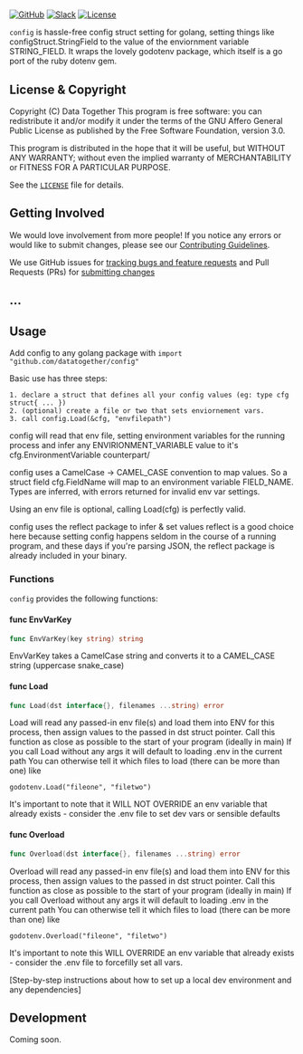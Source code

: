 # <Repository Name>

<!-- Repo Badges for: Github Project, Slack, License-->

[![GitHub](https://img.shields.io/badge/project-Data_Together-487b57.svg?style=flat-square)](http://github.com/datatogether)
[![Slack](https://img.shields.io/badge/slack-Archivers-b44e88.svg?style=flat-square)](https://archivers-slack.herokuapp.com/)
[![License](https://img.shields.io/github/license/mashape/apistatus.svg)](./LICENSE) 

`config` is hassle-free config struct setting for golang, setting things like
configStruct.StringField to the value of the enviornment variable STRING_FIELD.
It wraps the lovely godotenv package, which itself is a go port of the ruby
dotenv gem.

## License & Copyright

Copyright (C) <year> Data Together
This program is free software: you can redistribute it and/or modify it under
the terms of the GNU Affero General Public License as published by the Free Software
Foundation, version 3.0.

This program is distributed in the hope that it will be useful, but WITHOUT ANY
WARRANTY; without even the implied warranty of MERCHANTABILITY or FITNESS FOR A
PARTICULAR PURPOSE.

See the [`LICENSE`](./LICENSE) file for details.

## Getting Involved

We would love involvement from more people! If you notice any errors or would like to submit changes, please see our [Contributing Guidelines](./.github/CONTRIBUTING.md). 

We use GitHub issues for [tracking bugs and feature requests](https://github.com/datatogether/config/issues) and Pull Requests (PRs) for [submitting changes](https://github.com/datatogether/config/pulls)

## ...

## Usage

Add config to any golang package with `import "github.com/datatogether/config"`

Basic use has three steps:

    1. declare a struct that defines all your config values (eg: type cfg struct{ ... })
    2. (optional) create a file or two that sets enviornement vars.
    3. call config.Load(&cfg, "envfilepath")

config will read that env file, setting environment variables for the running
process and infer any ENVIRIONMENT_VARIABLE value to it's
cfg.EnvironmentVariable counterpart/

config uses a CamelCase -> CAMEL_CASE convention to map values. So a struct
field cfg.FieldName will map to an environment variable FIELD_NAME. Types are
inferred, with errors returned for invalid env var settings.

Using an env file is optional, calling Load(cfg) is perfectly valid.

config uses the reflect package to infer & set values reflect is a good choice
here because setting config happens seldom in the course of a running program,
and these days if you're parsing JSON, the reflect package is already included
in your binary.

### Functions
`config` provides the following functions:

#### func  EnvVarKey

```go
func EnvVarKey(key string) string
```
EnvVarKey takes a CamelCase string and converts it to a CAMEL_CASE string
(uppercase snake_case)

#### func  Load

```go
func Load(dst interface{}, filenames ...string) error
```
Load will read any passed-in env file(s) and load them into ENV for this
process, then assign values to the passed in dst struct pointer. Call this
function as close as possible to the start of your program (ideally in main) If
you call Load without any args it will default to loading .env in the current
path You can otherwise tell it which files to load (there can be more than one)
like

    godotenv.Load("fileone", "filetwo")

It's important to note that it WILL NOT OVERRIDE an env variable that already
exists - consider the .env file to set dev vars or sensible defaults

#### func  Overload

```go
func Overload(dst interface{}, filenames ...string) error
```
Overload will read any passed-in env file(s) and load them into ENV for this
process, then assign values to the passed in dst struct pointer. Call this
function as close as possible to the start of your program (ideally in main) If
you call Overload without any args it will default to loading .env in the
current path You can otherwise tell it which files to load (there can be more
than one) like

    godotenv.Overload("fileone", "filetwo")

It's important to note this WILL OVERRIDE an env variable that already exists -
consider the .env file to forcefilly set all vars.


[Step-by-step instructions about how to set up a local dev environment and any dependencies]

## Development

Coming soon.
